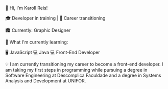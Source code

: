 👋 Hi, I'm Karoll Reis!

🎓 Developer in training | 🚀 Career transitioning

🏙️ Currently: Graphic Designer

🌱 What I'm currently learning:

🖥️ JavaScript 💻 Java 💻 Front-End Developer

💡 I am currently transitioning my career to become a front-end developer. I am taking my first steps in programming while pursuing a degree in Software Engineering at Descomplica Faculdade and a degree in Systems Analysis and Development at UNIFOR.
